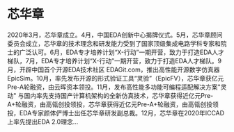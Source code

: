 # 

# 芯华章

2020年3月，芯华章成立。4月，中国EDA创新中心揭牌仪式。5月，芯华章顾问委员会成立，芯华章的技术理念和研发能力受到了国家顶级集成电路学科专家和院士的广泛认可。6月，EDA专才培养计划“X-行动”一期开营，致力于打造EDA人才梯队，7月，EDA专才培养计划“X-行动”一期开营，致力于打造EDA人才梯队。9月，开辟中国首个开源EDA技术社区 EDAGit.com，推出高性能开源数字仿真器EpicSim。10月，率先发布开源的形式验证工具“灵验”（EpicFV），芯华章获亿元Pre-A轮融资，由云晖资本领投。11月，发布高性能多功能可编程适配解决方案"灵动" 与国内率先支持国产计算机架构的全新仿真技术，芯华章获得近亿元Pre-A+轮融资，由高瓴创投领投，芯华章获得近亿元Pre-A+轮融资，由高瓴创投领投，EDA专家颜体俨博士出任芯华章研发副总裁。12月，芯华章在2020年ICCAD上率先提出EDA 2.0理念...



